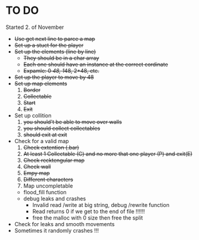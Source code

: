 # TO DO

Started 2. of November

- ~~Use get next line to parce a map~~
- ~~Set up a stuct for the player~~
- ~~Set up the elements (line by line)~~
  - ~~They should be in a char array~~
  - ~~Each one should have an instance at the correct cordinate~~
  - ~~Expamle: 0 *48, 1*48, 2*48, etc.~~
- ~~Set up the player to move by 48~~
- ~~Set up map elements~~
  1. ~~Border~~
  2. ~~Collectable~~
  3. ~~Start~~
  4. ~~Exit~~
- Set up collition
  1. ~~you should't be able to move over walls~~
  2. ~~you should collect collectables~~
  3. ~~should exit at exit~~
- Check for a valid map
  1. ~~Check extention (.bar)~~
  2. ~~At least 1 Collectable (C) and no more that one player (P) and exit(E)~~
  3. ~~Check recktengular map~~
  4. ~~Check wall~~
  5. ~~Empy map~~
  6. ~~Different characters~~
  7. Map uncompletable
  - flood_fill function
  - debug leaks and crashes
    + Invalid read /write at big string, debug /rewrite function
	+ Read returns 0 if we get to the end of file !!!!!!
    + free the malloc with 0 size then free the split
- Check for leaks and smooth movements
- Sometimes it randomly crashes !!!
